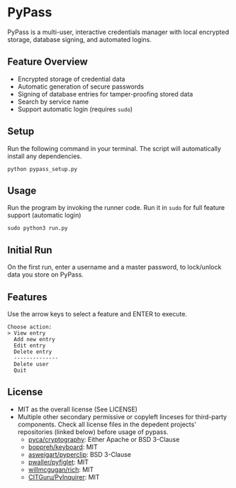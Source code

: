 # PyPass
PyPass is a multi-user, interactive credentials manager with local encrypted storage, database signing, and automated logins.

## Feature Overview
* Encrypted storage of credential data
* Automatic generation of secure passwords
* Signing of database entries for tamper-proofing stored data
* Search by service name
* Support automatic login (requires `sudo`)

## Setup
Run the following command in your terminal. The script will automatically install any dependencies.
```
python pypass_setup.py
```

## Usage
Run the program by invoking the runner code. Run it in `sudo` for full feature support (automatic login)
```
sudo python3 run.py
```

## Initial Run
On the first run, enter a username and a master password, to lock/unlock data you store on PyPass.

## Features
Use the arrow keys to select a feature and ENTER to execute.
```
Choose action:
> View entry
  Add new entry
  Edit entry
  Delete entry
  --------------
  Delete user
  Quit
```

## License
* MIT as the overall license (See LICENSE)
* Multiple other secondary permissive or copyleft linceses for third-party components. Check all license files in the depedent projects' repositories (linked below) before usage of pypass.
  * [pyca/cryptography](https://github.com/pyca/cryptography): Either Apache or BSD 3-Clause
  * [boppreh/keyboard](https://github.com/boppreh/keyboard): MIT
  * [asweigart/pyperclip](https://github.com/asweigart/pyperclip): BSD 3-Clause
  * [pwaller/pyfiglet](https://github.com/pwaller/pyfiglet): MIT
  * [willmcgugan/rich](https://github.com/willmcgugan/rich): MIT
  * [CITGuru/PyInquirer](https://github.com/CITGuru/PyInquirer): MIT